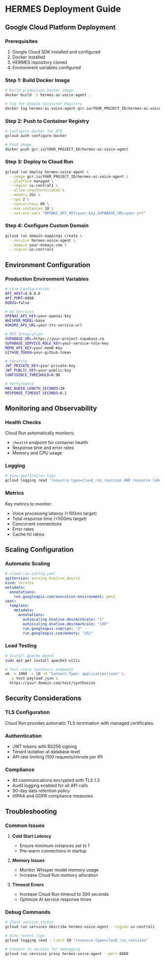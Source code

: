 
# HERMES Deployment Guide

## Google Cloud Platform Deployment

### Prerequisites

1. Google Cloud SDK installed and configured
2. Docker installed
3. HERMES repository cloned
4. Environment variables configured

### Step 1: Build Docker Image

```bash
# Build production Docker image
docker build -t hermes-ai-voice-agent .

# Tag for Google Container Registry
docker tag hermes-ai-voice-agent gcr.io/YOUR_PROJECT_ID/hermes-ai-voice-agent
```

### Step 2: Push to Container Registry

```bash
# Configure Docker for GCR
gcloud auth configure-docker

# Push image
docker push gcr.io/YOUR_PROJECT_ID/hermes-ai-voice-agent
```

### Step 3: Deploy to Cloud Run

```bash
gcloud run deploy hermes-voice-agent \
  --image gcr.io/YOUR_PROJECT_ID/hermes-ai-voice-agent \
  --platform managed \
  --region us-central1 \
  --allow-unauthenticated \
  --memory 2Gi \
  --cpu 2 \
  --concurrency 80 \
  --max-instances 10 \
  --set-env-vars "OPENAI_API_KEY=your-key,SUPABASE_URL=your-url"
```

### Step 4: Configure Custom Domain

```bash
gcloud run domain-mappings create \
  --service hermes-voice-agent \
  --domain your-domain.com \
  --region us-central1
```

## Environment Configuration

### Production Environment Variables

```bash
# Core Configuration
API_HOST=0.0.0.0
API_PORT=8080
DEBUG=false

# AI Services
OPENAI_API_KEY=your-openai-key
WHISPER_MODEL=base
KOKORO_API_URL=your-tts-service-url

# MCP Integration
SUPABASE_URL=https://your-project.supabase.co
SUPABASE_SERVICE_ROLE_KEY=your-service-role-key
MEM0_API_KEY=your-mem0-key
GITHUB_TOKEN=your-github-token

# Security
JWT_PRIVATE_KEY=your-private-key
JWT_PUBLIC_KEY=your-public-key
CONFIDENCE_THRESHOLD=0.90

# Performance
MAX_AUDIO_LENGTH_SECONDS=30
RESPONSE_TIMEOUT_SECONDS=0.1
```

## Monitoring and Observability

### Health Checks

Cloud Run automatically monitors:
- `/health` endpoint for container health
- Response time and error rates
- Memory and CPU usage

### Logging

```bash
# View application logs
gcloud logging read "resource.type=cloud_run_revision AND resource.labels.service_name=hermes-voice-agent"
```

### Metrics

Key metrics to monitor:
- Voice processing latency (<100ms target)
- Total response time (<500ms target)
- Concurrent connections
- Error rates
- Cache hit ratios

## Scaling Configuration

### Automatic Scaling

```yaml
# cloud-run-config.yaml
apiVersion: serving.knative.dev/v1
kind: Service
metadata:
  annotations:
    run.googleapis.com/execution-environment: gen2
spec:
  template:
    metadata:
      annotations:
        autoscaling.knative.dev/minScale: "1"
        autoscaling.knative.dev/maxScale: "100"
        run.googleapis.com/cpu: "2"
        run.googleapis.com/memory: "2Gi"
```

### Load Testing

```bash
# Install Apache Bench
sudo apt-get install apache2-utils

# Test voice synthesis endpoint
ab -n 1000 -c 10 -H "Content-Type: application/json" \
  -p test-payload.json \
  https://your-domain.com/test/synthesize
```

## Security Considerations

### TLS Configuration

Cloud Run provides automatic TLS termination with managed certificates.

### Authentication

- JWT tokens with RS256 signing
- Tenant isolation at database level
- API rate limiting (100 requests/minute per IP)

### Compliance

- All communications encrypted with TLS 1.3
- Audit logging enabled for all API calls
- 90-day data retention policy
- HIPAA and GDPR compliance measures

## Troubleshooting

### Common Issues

1. **Cold Start Latency**
   - Ensure minimum instances set to 1
   - Pre-warm connections in startup

2. **Memory Issues**
   - Monitor Whisper model memory usage
   - Increase Cloud Run memory allocation

3. **Timeout Errors**
   - Increase Cloud Run timeout to 300 seconds
   - Optimize AI service response times

### Debug Commands

```bash
# Check service status
gcloud run services describe hermes-voice-agent --region us-central1

# View recent logs  
gcloud logging read --limit 50 "resource.type=cloud_run_revision"

# Connect to service for debugging
gcloud run services proxy hermes-voice-agent --port 8080
```
        